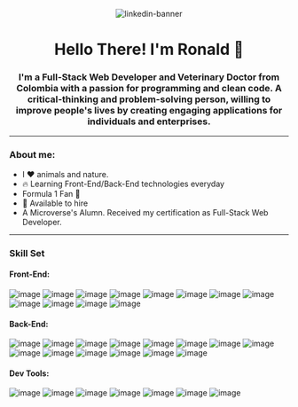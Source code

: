 
<div id="languajes" align="center">

  ![linkedin-banner](https://user-images.githubusercontent.com/26911718/183757598-d99266aa-e603-4cdb-b926-9ba09cdd7ab3.jpg)

 # Hello There! I'm Ronald 🤖
### I'm a Full-Stack Web Developer and Veterinary Doctor from Colombia with a passion for programming and clean code. A critical-thinking and problem-solving person, willing to improve people's lives by creating engaging applications for individuals and enterprises.
</div>

<hr>

### About me:
- I ♥ animals and nature.
- 🔥 Learning Front-End/Back-End technologies everyday
- Formula 1 Fan 🏁
- 🦾 Available to hire 
- A Microverse's Alumn. Received my certification as Full-Stack Web Developer.

<hr>

### Skill Set

#### Front-End:

<div id="front-end" align="left">
  
  ![image](https://img.shields.io/badge/JavaScript-F7DF1E.svg?style=for-the-badge&logo=JavaScript&logoColor=black)
  ![image](https://img.shields.io/badge/TypeScript-3178C6.svg?style=for-the-badge&logo=TypeScript&logoColor=white)
  ![image](https://img.shields.io/badge/HTML5-E34F26.svg?style=for-the-badge&logo=HTML5&logoColor=white)
  ![image](https://img.shields.io/badge/CSS3-1572B6.svg?style=for-the-badge&logo=CSS3&logoColor=white)
  ![image](https://img.shields.io/badge/React-61DAFB.svg?style=for-the-badge&logo=React&logoColor=black)
  ![image](https://img.shields.io/badge/Redux-764ABC.svg?style=for-the-badge&logo=Redux&logoColor=white)
  ![image](https://img.shields.io/badge/Vue.js-4FC08D.svg?style=for-the-badge&logo=vuedotjs&logoColor=white)
  ![image](https://img.shields.io/badge/Next.js-000000.svg?style=for-the-badge&logo=nextdotjs&logoColor=white)
  ![image](https://img.shields.io/badge/Tailwind%20CSS-06B6D4.svg?style=for-the-badge&logo=Tailwind-CSS&logoColor=white)
  ![image](https://img.shields.io/badge/Testing%20Library-E33332.svg?style=for-the-badge&logo=Testing-Library&logoColor=white)
  ![image](https://img.shields.io/badge/Bootstrap-7952B3.svg?style=for-the-badge&logo=Bootstrap&logoColor=white)
  ![image](https://img.shields.io/badge/Apollo%20GraphQL-311C87.svg?style=for-the-badge&logo=Apollo-GraphQL&logoColor=white)
</div>

#### Back-End:

<div id="back-end" align="left">
  
  ![image](https://img.shields.io/badge/Ruby-CC342D.svg?style=for-the-badge&logo=Ruby&logoColor=white)
  ![image](https://img.shields.io/badge/Ruby%20on%20Rails-CC0000.svg?style=for-the-badge&logo=Ruby-on-Rails&logoColor=white)
  ![image](https://img.shields.io/badge/MySQL-4479A1.svg?style=for-the-badge&logo=MySQL&logoColor=white)
  ![image](https://img.shields.io/badge/PostgreSQL-4169E1.svg?style=for-the-badge&logo=PostgreSQL&logoColor=white)
  ![image](https://img.shields.io/badge/Node.js-339933.svg?style=for-the-badge&logo=nodedotjs&logoColor=white)
  ![image](https://img.shields.io/badge/Express-000000.svg?style=for-the-badge&logo=Express&logoColor=white)
  ![image](https://img.shields.io/badge/PHP-777BB4.svg?style=for-the-badge&logo=PHP&logoColor=white)
  ![image](https://img.shields.io/badge/Laravel-FF2D20.svg?style=for-the-badge&logo=Laravel&logoColor=white)
  ![image](https://img.shields.io/badge/GraphQL-E10098.svg?style=for-the-badge&logo=GraphQL&logoColor=white)
  ![image](https://img.shields.io/badge/Google%20Cloud-4285F4.svg?style=for-the-badge&logo=Google-Cloud&logoColor=white)
  ![image](https://img.shields.io/badge/Firebase-FFCA28.svg?style=for-the-badge&logo=Firebase&logoColor=black)
  ![image](https://img.shields.io/badge/Amazon%20AWS-232F3E.svg?style=for-the-badge&logo=Amazon-AWS&logoColor=white)
  ![image](https://img.shields.io/badge/Docker-2496ED.svg?style=for-the-badge&logo=Docker&logoColor=white)
  ![image](https://img.shields.io/badge/Cloudflare-F38020.svg?style=for-the-badge&logo=Cloudflare&logoColor=white)
</div>

#### Dev Tools:

<div id="back-end" align="left">
  
  ![image](https://img.shields.io/badge/Git-F05032.svg?style=for-the-badge&logo=Git&logoColor=white)
  ![image](https://img.shields.io/badge/GitHub-181717.svg?style=for-the-badge&logo=GitHub&logoColor=white)
  ![image](https://img.shields.io/badge/Visual%20Studio%20Code-007ACC.svg?style=for-the-badge&logo=Visual-Studio-Code&logoColor=white)
  ![image](https://img.shields.io/badge/DataGrip-000000.svg?style=for-the-badge&logo=DataGrip&logoColor=white)
  ![image](https://img.shields.io/badge/Webpack-8DD6F9.svg?style=for-the-badge&logo=Webpack&logoColor=black)
  ![image](https://img.shields.io/badge/Ubuntu-E95420.svg?style=for-the-badge&logo=Ubuntu&logoColor=white)
  ![image](https://img.shields.io/badge/WebStorm-000000.svg?style=for-the-badge&logo=WebStorm&logoColor=white)
</div>
